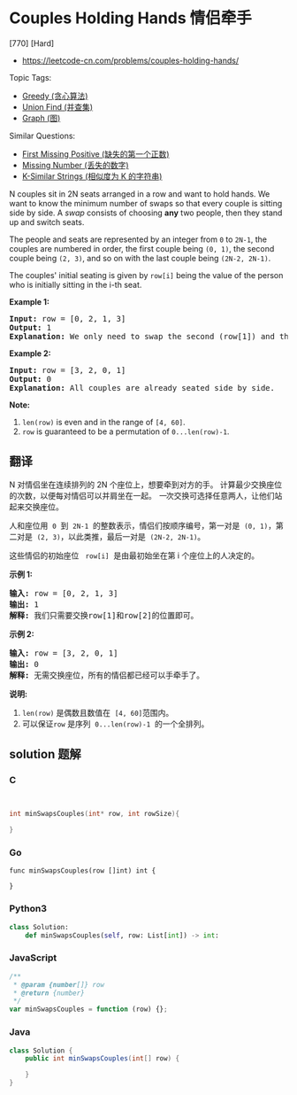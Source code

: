 # Couples Holding Hands 情侣牵手

[770] [Hard]

- https://leetcode-cn.com/problems/couples-holding-hands/

Topic Tags:

- [Greedy (贪心算法)](https://leetcode-cn.com/tag/greedy/)
- [Union Find (并查集)](https://leetcode-cn.com/tag/union-find/)
- [Graph (图)](https://leetcode-cn.com/tag/graph/)

Similar Questions:

- [First Missing Positive (缺失的第一个正数)](https://leetcode-cn.com/problems/first-missing-positive/)
- [Missing Number (丢失的数字)](https://leetcode-cn.com/problems/missing-number/)
- [K-Similar Strings (相似度为 K 的字符串)](https://leetcode-cn.com/problems/k-similar-strings/)

N couples sit in 2N seats arranged in a row and want to hold hands. We want to know the minimum number of swaps so that every couple is sitting side by side. A _swap_ consists of choosing **any** two people, then they stand up and switch seats.

The people and seats are represented by an integer from `0` to `2N-1`, the couples are numbered in order, the first couple being `(0, 1)`, the second couple being `(2, 3)`, and so on with the last couple being `(2N-2, 2N-1)`.

The couples' initial seating is given by `row[i]` being the value of the person who is initially sitting in the i-th seat.

**Example 1:**

<pre><b>Input:</b> row = [0, 2, 1, 3]
<b>Output:</b> 1
<b>Explanation:</b> We only need to swap the second (row[1]) and third (row[2]) person.
</pre>

**Example 2:**

<pre><b>Input:</b> row = [3, 2, 0, 1]
<b>Output:</b> 0
<b>Explanation:</b> All couples are already seated side by side.
</pre>

**Note:**

1.  `len(row)` is even and in the range of `[4, 60]`.
2.  `row` is guaranteed to be a permutation of `0...len(row)-1`.

## 翻译

N 对情侣坐在连续排列的 2N 个座位上，想要牵到对方的手。 计算最少交换座位的次数，以便每对情侣可以并肩坐在一起。 *一*次交换可选择任意两人，让他们站起来交换座位。

人和座位用  `0`  到  `2N-1`  的整数表示，情侣们按顺序编号，第一对是  `(0, 1)`，第二对是  `(2, 3)`，以此类推，最后一对是  `(2N-2, 2N-1)`。

这些情侣的初始座位   `row[i]`  是由最初始坐在第 i 个座位上的人决定的。

**示例 1:**

<pre><strong>输入:</strong> row = [0, 2, 1, 3]
<strong>输出:</strong> 1
<strong>解释:</strong> 我们只需要交换row[1]和row[2]的位置即可。
</pre>

**示例 2:**

<pre><strong>输入:</strong> row = [3, 2, 0, 1]
<strong>输出:</strong> 0
<strong>解释:</strong> 无需交换座位，所有的情侣都已经可以手牵手了。
</pre>

**说明:**

1.  `len(row)` 是偶数且数值在  `[4, 60]`范围内。
2.  可以保证`row` 是序列  `0...len(row)-1`  的一个全排列。

## solution 题解

### C

```c


int minSwapsCouples(int* row, int rowSize){

}


```

### Go

```golang
func minSwapsCouples(row []int) int {

}
```

### Python3

```python
class Solution:
    def minSwapsCouples(self, row: List[int]) -> int:

```

### JavaScript

```javascript
/**
 * @param {number[]} row
 * @return {number}
 */
var minSwapsCouples = function (row) {};
```

### Java

```java
class Solution {
    public int minSwapsCouples(int[] row) {

    }
}
```
